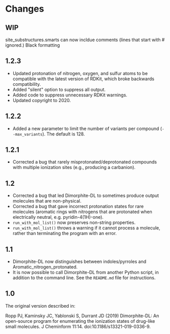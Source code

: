 Changes
=======

WIP
---

site_substructures.smarts can now incldue comments (lines that start with # ignored.)
Black formatting

1.2.3
-----

* Updated protonation of nitrogen, oxygen, and sulfur atoms to be compatible
  with the latest version of RDKit, which broke backwards compatibility.
* Added "silent" option to suppress all output.
* Added code to suppress unnecessary RDKit warnings.
* Updated copyright to 2020.

1.2.2
-----

* Added a new parameter to limit the number of variants per compound
  (`--max_variants`). The default is 128.

1.2.1
-----

* Corrected a bug that rarely misprotonated/deprotonated compounds with
  multiple ionization sites (e.g., producing a carbanion).

1.2
---

* Corrected a bug that led Dimorphite-DL to sometimes produce output molecules
  that are non-physical.
* Corrected a bug that gave incorrect protonation states for rare molecules
  (aromatic rings with nitrogens that are protonated when electrically
  neutral, e.g. pyridin-4(1H)-one).
* `run_with_mol_list()` now preserves non-string properties.
* `run_with_mol_list()` throws a warning if it cannot process a molecule,
  rather than terminating the program with an error.

1.1
---

* Dimorphite-DL now distinguishes between indoles/pyrroles and
  Aromatic_nitrogen_protonated.
* It is now possible to call Dimorphite-DL from another Python script, in
  addition to the command line. See the `README.md` file for instructions.

1.0
---

The original version described in:

Ropp PJ, Kaminsky JC, Yablonski S, Durrant JD (2019) Dimorphite-DL: An
open-source program for enumerating the ionization states of drug-like small
molecules. J Cheminform 11:14. doi:10.1186/s13321-019-0336-9.
